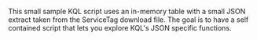 This small sample KQL script uses an in-memory table with a small JSON extract taken from the ServiceTag download file. The goal is to have a self contained script that lets you explore KQL's JSON specific functions.